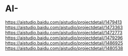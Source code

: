 # AI-
https://aistudio.baidu.com/aistudio/projectdetail/1479413 https://aistudio.baidu.com/aistudio/projectdetail/1473363 https://aistudio.baidu.com/aistudio/projectdetail/1472773 https://aistudio.baidu.com/aistudio/projectdetail/1479296 https://aistudio.baidu.com/aistudio/projectdetail/1486925 https://aistudio.baidu.com/aistudio/projectdetail/1480538

